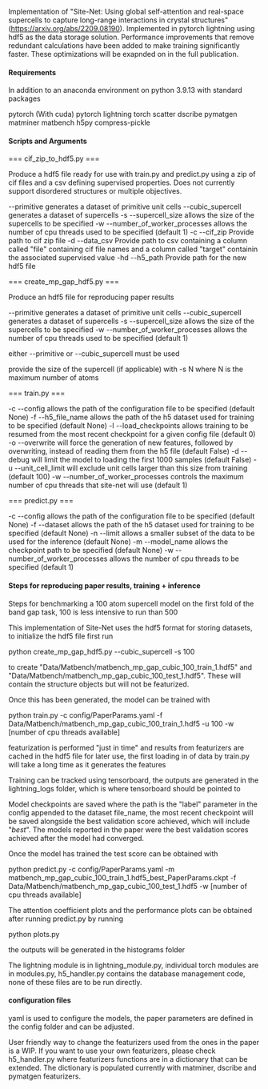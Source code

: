 Implementation of "Site-Net: Using global self-attention and real-space supercells to capture long-range interactions in crystal structures" (https://arxiv.org/abs/2209.08190). Implemented in pytorch lightning using hdf5 as the data storage solution. Performance improvements that remove redundant calculations have been added to make training significantly faster. These optimizations will be exapnded on in the full publication.

#### Requirements ####

In addition to an anaconda environment on python 3.9.13 with standard packages

pytorch (With cuda)
pytorch lightning
torch scatter
dscribe
pymatgen
matminer
matbench
h5py
compress-pickle
#### Scripts and Arguments ####

=== cif_zip_to_hdf5.py ===

Produce a hdf5 file ready for use with train.py and predict.py using a zip of cif files and a csv defining supervised properties. Does not currently support disordered structures or multiple objectives.

--primitive generates a dataset of primitive unit cells
--cubic_supercell generates a dataset of supercells
-s --supercell_size allows the size of the supercells to be specified
-w --number_of_worker_processes allows the number of cpu threads used to be specified (default 1)
-c --cif_zip Provide path to cif zip file
-d --data_csv Provide path to csv containing a column called "file" containing cif file names and a column called "target" containin the associated supervised value
-hd --h5_path Provide path for the new hdf5 file

=== create_mp_gap_hdf5.py ===

Produce an hdf5 file for reproducing paper results

--primitive generates a dataset of primitive unit cells
--cubic_supercell generates a dataset of supercells
-s --supercell_size allows the size of the supercells to be specified
-w --number_of_worker_processes allows the number of cpu threads used to be specified (default 1)

either --primitive or --cubic_supercell must be used

provide the size of the supercell (if applicable) with -s N where N is the maximum number of atoms

=== train.py ===

-c --config allows the path of the configuration file to be specified (default None)
-f --h5_file_name allows the path of the h5 dataset used for training to be specified (default None)
-l --load_checkpoints allows training to be resumed from the most recent checkpoint for a given config file (default 0)
-o --overwrite will force the generation of new features, followed by overwriting, instead of reading them from the h5 file (default False)
-d --debug will limit the model to loading the first 1000 samples (default False)
-u --unit_cell_limit will exclude unit cells larger than this size from training (default 100)
-w --number_of_worker_processes controls the maximum number of cpu threads that site-net will use (default 1)

=== predict.py ===

-c --config allows the path of the configuration file to be specified (default None)
-f --dataset allows the path of the h5 dataset used for training to be specified (default None)
-n --limit allows a smaller subset of the data to be used for the inference (default None)
-m --model_name allows the checkpoint path to be specified (default None)
-w --number_of_worker_processes allows the number of cpu threads to be specified (default 1)
#### Steps for reproducing paper results, training + inference ####

Steps for benchmarking a 100 atom supercell model on the first fold of the band gap task, 100 is less intensive to run than 500

This implementation of Site-Net uses the hdf5 format for storing datasets, to initialize the hdf5 file first run

python create_mp_gap_hdf5.py --cubic_supercell -s 100

to create "Data/Matbench/matbench_mp_gap_cubic_100_train_1.hdf5" and "Data/Matbench/matbench_mp_gap_cubic_100_test_1.hdf5". These will contain the structure objects but will not be featurized.

Once this has been generated, the model can be trained with

python train.py -c config/PaperParams.yaml -f Data/Matbench/matbench_mp_gap_cubic_100_train_1.hdf5 -u 100 -w [number of cpu threads available]

featurization is performed "just in time" and results from featurizers are cached in the hdf5 file for later use, the first loading in of data by train.py will take a long time as it generates the features

Training can be tracked using tensorboard, the outputs are generated in the lightning_logs folder, which is where tensorboard should be pointed to

Model checkpoints are saved where the path is the "label" parameter in the config appended to the dataset file_name, the most recent checkpoint will be saved alongside the best validation score achieved, which will include "_best_". The models reported in the paper were the best validation scores achieved after the model had converged.

Once the model has trained the test score can be obtained with

python predict.py -c config/PaperParams.yaml -m matbench_mp_gap_cubic_100_train_1.hdf5_best_PaperParams.ckpt -f Data/Matbench/matbench_mp_gap_cubic_100_test_1.hdf5 -w [number of cpu threads available]

The attention coefficient plots and the performance plots can be obtained after running predict.py by running

python plots.py

the outputs will be generated in the histograms folder

The lightning module is in lightning_module.py, individual torch modules are in modules.py, h5_handler.py contains the database management code, none of these files are to be run directly.

#### configuration files ####

yaml is used to configure the models, the paper parameters are defined in the config folder and can be adjusted. 

User friendly way to change the featurizers used from the ones in the paper is a WIP. If you want to use your own featurizers, please check h5_handler.py where featurizers functions are in a dictionary that can be extended. The dictionary is populated currently with matminer, dscribe and pymatgen featurizers. 
